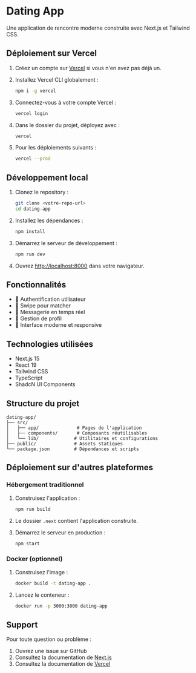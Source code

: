 # Dating App

Une application de rencontre moderne construite avec Next.js et Tailwind CSS.

## Déploiement sur Vercel

1. Créez un compte sur [Vercel](https://vercel.com) si vous n'en avez pas déjà un.

2. Installez Vercel CLI globalement :
   ```bash
   npm i -g vercel
   ```

3. Connectez-vous à votre compte Vercel :
   ```bash
   vercel login
   ```

4. Dans le dossier du projet, déployez avec :
   ```bash
   vercel
   ```

5. Pour les déploiements suivants :
   ```bash
   vercel --prod
   ```

## Développement local

1. Clonez le repository :
   ```bash
   git clone <votre-repo-url>
   cd dating-app
   ```

2. Installez les dépendances :
   ```bash
   npm install
   ```

3. Démarrez le serveur de développement :
   ```bash
   npm run dev
   ```

4. Ouvrez [http://localhost:8000](http://localhost:8000) dans votre navigateur.

## Fonctionnalités

- 👤 Authentification utilisateur
- 💑 Swipe pour matcher
- 💬 Messagerie en temps réel
- 📝 Gestion de profil
- 🎨 Interface moderne et responsive

## Technologies utilisées

- Next.js 15
- React 19
- Tailwind CSS
- TypeScript
- ShadcN UI Components

## Structure du projet

```
dating-app/
├── src/
│   ├── app/              # Pages de l'application
│   ├── components/       # Composants réutilisables
│   └── lib/             # Utilitaires et configurations
├── public/              # Assets statiques
└── package.json         # Dépendances et scripts
```

## Déploiement sur d'autres plateformes

### Hébergement traditionnel

1. Construisez l'application :
   ```bash
   npm run build
   ```

2. Le dossier `.next` contient l'application construite.

3. Démarrez le serveur en production :
   ```bash
   npm start
   ```

### Docker (optionnel)

1. Construisez l'image :
   ```bash
   docker build -t dating-app .
   ```

2. Lancez le conteneur :
   ```bash
   docker run -p 3000:3000 dating-app
   ```

## Support

Pour toute question ou problème :
1. Ouvrez une issue sur GitHub
2. Consultez la documentation de [Next.js](https://nextjs.org/docs)
3. Consultez la documentation de [Vercel](https://vercel.com/docs)
